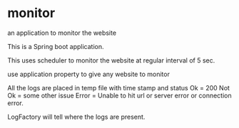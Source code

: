 # monitor
an application to monitor the website

This is a Spring boot application.

This uses scheduler to monitor the website at regular interval of 5 sec.

use application property to give any website to monitor

All the logs are placed in temp file with time stamp and status
Ok = 200
Not Ok = some other issue
Error = Unable to hit url or server error or connection error.

LogFactory will tell where the logs are present.

